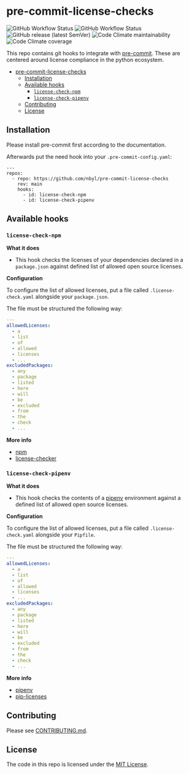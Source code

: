 # pre-commit-license-checks

![GitHub Workflow Status](https://img.shields.io/github/workflow/status/nbyl/pre-commit-license-checks/release%20project?label=Release&style=for-the-badge)
![GitHub Workflow Status](https://img.shields.io/github/workflow/status/nbyl/pre-commit-license-checks/run%20all%20tests?label=PR%20tests&style=for-the-badge)
![GitHub release (latest SemVer)](https://img.shields.io/github/v/release/nbyl/pre-commit-license-checks?style=for-the-badge)
![Code Climate maintainability](https://img.shields.io/codeclimate/maintainability/nbyl/pre-commit-license-checks?style=for-the-badge)
![Code Climate coverage](https://img.shields.io/codeclimate/coverage/nbyl/pre-commit-license-checks?style=for-the-badge)

This repo contains git hooks to integrate with [pre-commit](http://pre-commit.com). These are centered around license
compliance in the python ecosystem.


<!--TOC-->

- [pre-commit-license-checks](#pre-commit-license-checks)
  - [Installation](#installation)
  - [Available hooks](#available-hooks)
    - [`license-check-npm`](#license-check-npm)
    - [`license-check-pipenv`](#license-check-pipenv)
  - [Contributing](#contributing)
  - [License](#license)

<!--TOC-->

## Installation

Please install pre-commit first according to the documentation.

Afterwards put the need hook into your `.pre-commit-config.yaml`:

```
---
repos:
  - repo: https://github.com/nbyl/pre-commit-license-checks
    rev: main
    hooks:
      - id: license-check-npm
      - id: license-check-pipenv
```

## Available hooks

### `license-check-npm`

**What it does**

* This hook checks the licenses of your dependencies declared in a `package.json` against defined list of allowed open
  source licenses.

**Configuration**

To configure the list of allowed licenses, put a file called `.license-check.yaml` alongside your `package.json`.

The file must be structured the following way:

```yaml
---
allowedLicenses:
  - a
  - list
  - of
  - allowed
  - licenses
  - ...
excludedPackages:
  - any
  - package
  - listed
  - here
  - will
  - be
  - excluded
  - from
  - the
  - check
  - ...
```

**More info**

* [npm](https://www.npmjs.com/)
* [license-checker](https://www.npmjs.com/package/license-checker)

### `license-check-pipenv`

**What it does**

* This hook checks the contents of a [pipenv](https://pypi.org/project/pipenv/) environment against a defined list of
  allowed open source licenses.

**Configuration**

To configure the list of allowed licenses, put a file called `.license-check.yaml` alongside your `Pipfile`.

The file must be structured the following way:

```yaml
---
allowedLicenses:
  - a
  - list
  - of
  - allowed
  - licenses
  - ...
excludedPackages:
  - any
  - package
  - listed
  - here
  - will
  - be
  - excluded
  - from
  - the
  - check
  - ...
```

**More info**

* [pipenv](https://pypi.org/project/pipenv/)
* [pip-licenses](https://pypi.org/project/pip-licenses/)

## Contributing

Please see [CONTRIBUTING.md](CONTRIBUTING.md).

## License

The code in this repo is licensed under the [MIT License](LICENSE).
